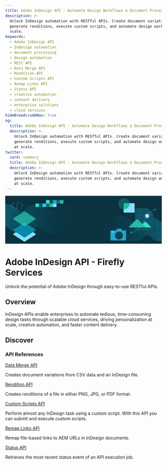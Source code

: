 ```yaml
---
title: Adobe InDesign API - Automate Design Workflows & Document Processing
description: >-
  Unlock InDesign automation with RESTful APIs. Create document variations,
  generate renditions, execute custom scripts, and automate design workflows at
  scale.
keywords:
  - Adobe InDesign API
  - InDesign automation
  - document processing
  - design automation
  - REST API
  - Data Merge API
  - Rendition API
  - Custom Scripts API
  - Remap Links API
  - Status API
  - creative automation
  - content delivery
  - enterprise solutions
  - cloud services
hideBreadcrumbNav: true
og:
  title: Adobe InDesign API - Automate Design Workflows & Document Processing
  description: >-
    Unlock InDesign automation with RESTful APIs. Create document variations,
    generate renditions, execute custom scripts, and automate design workflows
    at scale.
twitter:
  card: summary
  title: Adobe InDesign API - Automate Design Workflows & Document Processing
  description: >-
    Unlock InDesign automation with RESTful APIs. Create document variations,
    generate renditions, execute custom scripts, and automate design workflows
    at scale.
---
```


<Hero slots="image, heading, text" background="rgb(64, 34, 138)"/>

![Hero image](./hero.png)

# Adobe InDesign API - Firefly Services

Unlock the potential of Adobe InDesign through easy-to-use RESTful APIs.

## Overview

InDesign APIs enable enterprises to automate tedious, time-consuming design tasks through scalable cloud services, driving personalization at scale, creative automation, and faster content delivery.

## Discover

<DiscoverBlock slots="heading, link, text"/>

### API References

[Data Merge API][1]

Creates document variations from CSV data and an InDesign file.

<DiscoverBlock slots="link, text"/>

[Rendition API][2]

Creates renditions of a file in either PNG, JPG, or PDF format.

<DiscoverBlock slots="link, text"/>

[Custom Scripts API][3]

Perform almost any InDesign task using a custom script. With this API you can submit and execute custom scripts.

<DiscoverBlock slots="link, text"/>

[Remap Links API][4]

Remap file-based links to AEM URLs in InDesign documents.

<DiscoverBlock slots="link, text"/>

[Status API][5]

Retrieves the most recent status event of an API execution job.

[1]: ./api/datamerge.md
[2]: ./api/rendition.md
[3]: ./api/scripts.md
[4]: ./api/remaplinks.md
[5]: ./api/status.md
